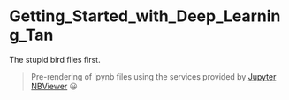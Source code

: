 # Getting_Started_with_Deep_Learning_Tan
The stupid bird flies first.
> Pre-rendering of ipynb files using the services provided by [Jupyter NBViewer](https://nbviewer.org/) 😀
